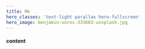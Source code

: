 ```yaml
---
title: Me
hero_classes: 'text-light parallax hero-fullscreen'
hero_image: benjamin-voros-333663-unsplash.jpg
---
```


#### content
